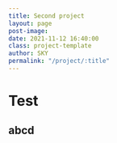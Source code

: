 ```yaml
---
title: Second project
layout: page
post-image: 
date: 2021-11-12 16:40:00
class: project-template
author: SKY
permalink: "/project/:title"
---
```

  
# Test

## abcd



